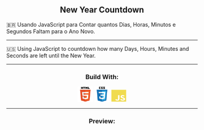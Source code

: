 <h2 align="center">New Year Countdown</h2>


🇧🇷 Usando JavaScript para Contar quantos Dias, Horas, Minutos e Segundos Faltam para o Ano Novo.

---

🇺🇸 Using JavaScript to countdown how many Days, Hours, Minutes and Seconds are left until the New Year.

---
<h3 align="center">Build With:</h3>

<div align="center">
  <img src="https://raw.githubusercontent.com/devicons/devicon/master/icons/html5/html5-original-wordmark.svg" alt="html5" width="40" height="40"/> 
  <img src="https://raw.githubusercontent.com/devicons/devicon/master/icons/css3/css3-original-wordmark.svg" alt="css3" width="40" height="40"/> 
  <img alt="JS" height="32" width="40" src="https://raw.githubusercontent.com/devicons/devicon/master/icons/javascript/javascript-plain.svg">
</div>

---

<h3 align="center"> Preview: </h3>
